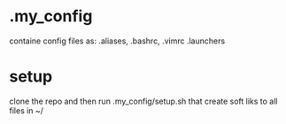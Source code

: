 # .my_config

containe config files as:
    .aliases,
    .bashrc,
    .vimrc
    .launchers
    
 # setup
 clone the repo and then run .my_config/setup.sh that create soft liks to all files in ~/
 

